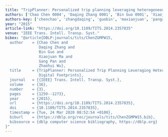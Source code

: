 ```yaml
---
title: "TripPlanner: Personalized trip planning leveraging heterogeneous crowdsourced digital footprints"
authors: ['Chao Chen 0004', 'Daqing Zhang 0001', 'Bin Guo 0001', 'Xiaojuan Ma', 'Gang Pan 0001', 'Zhaohui Wu 0001']
authors-key: ['chenchao', 'zhangdaqing', 'guobin', 'maxiaojuan', 'pangang', 'wuzhaohui']
year: "2015"
article-link: "https://doi.org/10.1109/TITS.2014.2357835"
venue: "IEEE Trans. Intell. Transp. Syst."
bibex: "@article{DBLP:journals/tits/ChenZGMPW15,
  author    = {Chao Chen and
               Daqing Zhang and
               Bin Guo and
               Xiaojuan Ma and
               Gang Pan and
               Zhaohui Wu},
  title     = {TripPlanner: Personalized Trip Planning Leveraging Heterogeneous Crowdsourced
               Digital Footprints},
  journal   = {{IEEE} Trans. Intell. Transp. Syst.},
  volume    = {16},
  number    = {3},
  pages     = {1259--1273},
  year      = {2015},
  url       = {https://doi.org/10.1109/TITS.2014.2357835},
  doi       = {10.1109/TITS.2014.2357835},
  timestamp = {Tue, 24 Mar 2020 08:52:54 +0100},
  biburl    = {https://dblp.org/rec/journals/tits/ChenZGMPW15.bib},
  bibsource = {dblp computer science bibliography, https://dblp.org}
}"
---
```

